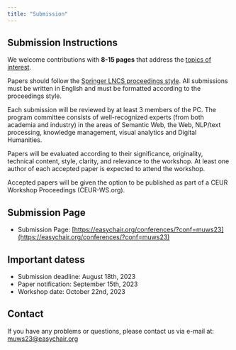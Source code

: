 ```yaml
---
title: "Submission"
---
```


## Submission Instructions

We welcome contributions with **8-15 pages** that address the [topics of interest](https://muws-workshop.github.io/cfp/).

Papers should follow the [Springer LNCS proceedings style](https://www.springer.com/gp/computer-science/lncs/conference-proceedings-guidelines). All submissions must be written in English and must be formatted according to the proceedings style.

Each submission will be reviewed by at least 3 members of the PC. The program committee consists of well-recognized experts (from both academia and industry) in the areas of Semantic Web, the Web, NLP/text processing, knowledge management, visual analytics and Digital Humanities.

Papers will be evaluated according to their significance, originality, technical content, style, clarity, and relevance to the workshop. At least one author of each accepted paper is expected to attend the workshop.

Accepted papers will be given the option to be published as part of a CEUR Workshop Proceedings (CEUR-WS.org). 

## Submission Page

- Submission Page: [https://easychair.org/conferences/?conf=muws23](https://easychair.org/conferences/?conf=muws23)

## Important datess

- Submission deadline: August 18th, 2023
- Paper notification: September 15th, 2023
- Workshop date: October 22nd, 2023

## Contact

If you have any problems or questions, please contact us via e-mail at: [muws23@easychair.org](mailto:muws23@easychair.org)